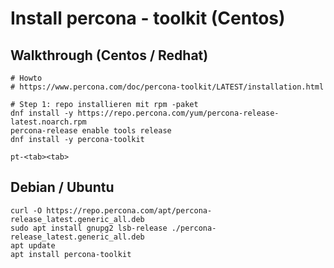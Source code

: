 # Install percona - toolkit (Centos) 

## Walkthrough (Centos / Redhat) 

```
# Howto 
# https://www.percona.com/doc/percona-toolkit/LATEST/installation.html

# Step 1: repo installieren mit rpm -paket 
dnf install -y https://repo.percona.com/yum/percona-release-latest.noarch.rpm
percona-release enable tools release
dnf install -y percona-toolkit
```

```
pt-<tab><tab>
```

## Debian / Ubuntu 

```
curl -O https://repo.percona.com/apt/percona-release_latest.generic_all.deb
sudo apt install gnupg2 lsb-release ./percona-release_latest.generic_all.deb
apt update
apt install percona-toolkit 


```
